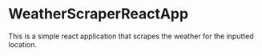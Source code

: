 # WeatherScraperReactApp
This is a simple react application that scrapes the weather for the inputted location. 
